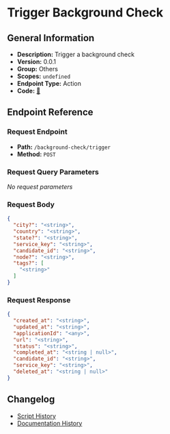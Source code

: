 # Trigger Background Check

## General Information

- **Description:** Trigger a background check
- **Version:** 0.0.1
- **Group:** Others
- **Scopes:** `undefined`
- **Endpoint Type:** Action
- **Code:** [🔗](https://github.com/NangoHQ/integration-templates/tree/main/integrations/checkr-partner/actions/trigger-background-check.ts)


## Endpoint Reference

### Request Endpoint

- **Path:** `/background-check/trigger`
- **Method:** `POST`

### Request Query Parameters

_No request parameters_

### Request Body

```json
{
  "city?": "<string>",
  "country": "<string>",
  "state?": "<string>",
  "service_key": "<string>",
  "candidate_id": "<string>",
  "node?": "<string>",
  "tags?": [
    "<string>"
  ]
}
```

### Request Response

```json
{
  "created_at": "<string>",
  "updated_at": "<string>",
  "applicationId": "<any>",
  "url": "<string>",
  "status": "<string>",
  "completed_at": "<string | null>",
  "candidate_id": "<string>",
  "service_key": "<string>",
  "deleted_at": "<string | null>"
}
```

## Changelog

- [Script History](https://github.com/NangoHQ/integration-templates/commits/main/integrations/checkr-partner/actions/trigger-background-check.ts)
- [Documentation History](https://github.com/NangoHQ/integration-templates/commits/main/integrations/checkr-partner/actions/trigger-background-check.md)

<!-- END  GENERATED CONTENT -->


